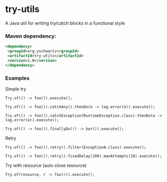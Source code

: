 # try-utils

A Java util for writing try/catch blocks in a functional style

### Maven dependency:

```xml
<dependency>
 <groupId>org.yschwartz</groupId>
 <artifactId>try-utils</artifactId>
 <version>1.0</version>
</dependency>
```

### Examples

Simple try

`Try.of(() -> foo()).execute();`

`Try.of(() -> foo()).catchAny().thenDo(e -> log.error(e)).execute();`

`Try.of(() -> foo()).catchException(RuntimeException.class).thenDo(e -> log.error(e)).execute();`

`Try.of(() -> foo()).finallyDo(() -> bar()).execute();`

Retry

`Try.of(() -> foo()).retry().filter(ExceptionA.class).execute();`

`Try.of(() -> foo()).retry().fixedDelay(100).maxAttempts(10).execute();`

Try with resource (auto close resource)

`Try.of(resource, r -> foo(r)).execute();`